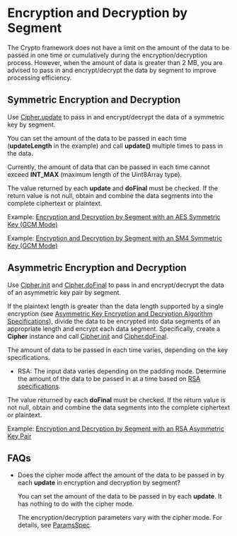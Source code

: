 # Encryption and Decryption by Segment

<!--Kit: Crypto Architecture Kit-->
<!--Subsystem: Security-->
<!--Owner: @zxz--3-->
<!--Designer: @lanming-->
<!--Tester: @PAFT-->
<!--Adviser: @zengyawen-->

The Crypto framework does not have a limit on the amount of the data to be passed in one time or cumulatively during the encryption/decryption process. However, when the amount of data is greater than 2 MB, you are advised to pass in and encrypt/decrypt the data by segment to improve processing efficiency.

## Symmetric Encryption and Decryption

Use [Cipher.update](../../reference/apis-crypto-architecture-kit/js-apis-cryptoFramework.md#update-1) to pass in and encrypt/decrypt the data of a symmetric key by segment.

You can set the amount of the data to be passed in each time (**updateLength** in the example) and call **update()** multiple times to pass in the data.

Currently, the amount of data that can be passed in each time cannot exceed **INT_MAX** (maximum length of the Uint8Array type).

The value returned by each **update** and **doFinal** must be checked. If the return value is not null, obtain and combine the data segments into the complete ciphertext or plaintext.

Example: [Encryption and Decryption by Segment with an AES Symmetric Key (GCM Mode)](crypto-aes-sym-encrypt-decrypt-gcm-by-segment.md)

Example: [Encryption and Decryption by Segment with an SM4 Symmetric Key (GCM Mode)](crypto-sm4-sym-encrypt-decrypt-gcm-by-segment.md)

## Asymmetric Encryption and Decryption

Use [Cipher.init](../../reference/apis-crypto-architecture-kit/js-apis-cryptoFramework.md#init-1) and [Cipher.doFinal](../../reference/apis-crypto-architecture-kit/js-apis-cryptoFramework.md#dofinal-1) to pass in and encrypt/decrypt the data of an asymmetric key pair by segment.

If the plaintext length is greater than the data length supported by a single encryption (see [Asymmetric Key Encryption and Decryption Algorithm Specifications](crypto-asym-encrypt-decrypt-spec.md)), divide the data to be encrypted into data segments of an appropriate length and encrypt each data segment. Specifically, create a **Cipher** instance and call [Cipher.init](../../reference/apis-crypto-architecture-kit/js-apis-cryptoFramework.md#init-1) and [Cipher.doFinal](../../reference/apis-crypto-architecture-kit/js-apis-cryptoFramework.md#dofinal-1).

The amount of data to be passed in each time varies, depending on the key specifications.

- RSA: The input data varies depending on the padding mode. Determine the amount of the data to be passed in at a time based on [RSA specifications](crypto-asym-encrypt-decrypt-spec.md#rsa).

The value returned by each **doFinal** must be checked. If the return value is not null, obtain and combine the data segments into the complete ciphertext or plaintext.

Example: [Encryption and Decryption by Segment with an RSA Asymmetric Key Pair](crypto-rsa-asym-encrypt-decrypt-by-segment.md)

## FAQs

- Does the cipher mode affect the amount of the data to be passed in by each **update** in encryption and decryption by segment?

   You can set the amount of the data to be passed in by each **update**. It has nothing to do with the cipher mode.

   The encryption/decryption parameters vary with the cipher mode. For details, see [ParamsSpec](../../reference/apis-crypto-architecture-kit/js-apis-cryptoFramework.md#paramsspec).
